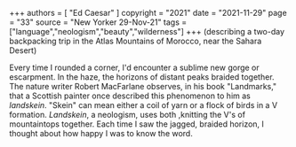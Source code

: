 +++
authors = [
  "Ed Caesar"
]
copyright = "2021"
date = "2021-11-29"
page = "33"
source = "New Yorker 29-Nov-21"
tags = ["language","neologism","beauty","wilderness"]
+++
(describing a two-day backpacking trip in the Atlas Mountains of Morocco, near the Sahara Desert)

Every time I rounded a corner, I'd encounter a sublime new gorge or escarpment. In the haze, the horizons of distant peaks braided together. The nature writer Robert MacFarlane observes, in his book "Landmarks," that a Scottish painter once described this phenomenon to him as _landskein_. "Skein" can mean either a coil of yarn or a flock of birds in a V formation. _Landskein_, a neologism, uses both ,knitting the V's of mountaintops together. Each time I saw the jagged, braided horizon, I thought about how happy I was to know the word.
